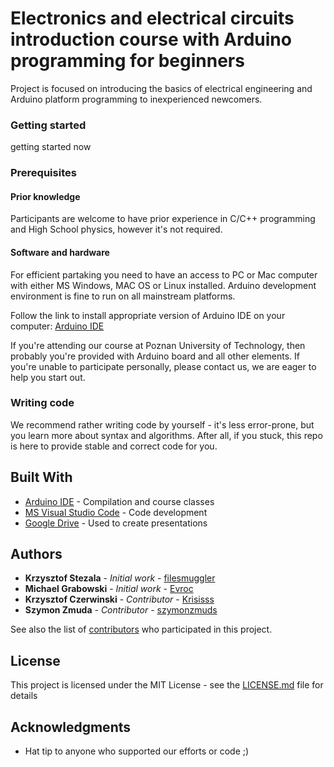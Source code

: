 # Electronics and electrical circuits introduction course with Arduino programming for beginners

Project is focused on introducing the basics of electrical engineering and Arduino platform programming to inexperienced newcomers. 

### Getting started

getting started now

### Prerequisites

#### Prior knowledge 

Participants are welcome to have prior experience in C/C++ programming and High School physics, however it's not required.

#### Software and hardware

For efficient partaking you need to have an access to PC or Mac computer with either MS Windows, MAC OS or Linux installed. Arduino development environment is fine to run on all mainstream platforms.

Follow the link to install appropriate version of Arduino IDE on your computer: [Arduino IDE](https://www.arduino.cc/en/Main/Software)

If you're attending our course at Poznan University of Technology, then probably you're provided with Arduino board and all other elements. If you're unable to participate personally, please contact us, we are eager to help you start out.

### Writing code

We recommend rather writing code by yourself - it's less error-prone, but you learn more about syntax and algorithms. After all, if you stuck, this repo is here to provide stable and correct code for you.

## Built With

* [Arduino IDE](https://www.arduino.cc/en/Main/Software) - Compilation and course classes
* [MS Visual Studio Code](https://code.visualstudio.com/) - Code development
* [Google Drive](https://drive.google.com/) - Used to create presentations

## Authors

* **Krzysztof Stezala** - *Initial work* - [filesmuggler](https://github.com/filesmuggler)
* **Michael Grabowski** - *Initial work* - [Evroc](https://github.com/Evroc)
* **Krzysztof Czerwinski** - *Contributor* - [Krisisss](https://github.com/Krisisss)
* **Szymon Zmuda** - *Contributor* - [szymonzmuds](https://github.com/szymonzmuds)

See also the list of [contributors](https://github.com/kn-cybair/teal/contributors) who participated in this project.

## License

This project is licensed under the MIT License - see the [LICENSE.md](LICENSE.md) file for details

## Acknowledgments

* Hat tip to anyone who supported our efforts or code ;)
